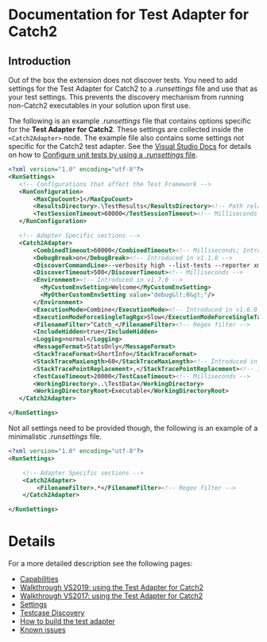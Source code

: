 # Documentation for Test Adapter for Catch2

## Introduction

Out of the box the extension does not discover tests. You need to add settings for the Test Adapter for Catch2 to a _.runsettings_ file and use that as your test settings. This prevents the discovery mechanism from running non-Catch2 executables in your solution upon first use.

The following is an example _.runsettings_ file that contains options specific for the **Test Adapter for Catch2**. These settings are collected inside the `<Catch2Adapter>` node. The example file also contains some settings not specific for the Catch2 test adapter. See the [Visual Studio Docs](https://docs.microsoft.com/en-us/visualstudio/) for details on how to [Configure unit tests by using a _.runsettings_ file](https://docs.microsoft.com/en-us/visualstudio/test/configure-unit-tests-by-using-a-dot-runsettings-file).

 ```xml
<?xml version="1.0" encoding="utf-8"?>
<RunSettings>
    <!-- Configurations that affect the Test Framework -->
    <RunConfiguration>
        <MaxCpuCount>1</MaxCpuCount>
        <ResultsDirectory>.\TestResults</ResultsDirectory><!-- Path relative to solution directory -->
        <TestSessionTimeout>60000</TestSessionTimeout><!-- Milliseconds -->
    </RunConfiguration>

    <!-- Adapter Specific sections -->
    <Catch2Adapter>
        <CombinedTimeout>60000</CombinedTimeout><!-- Milliseconds; Introduced in v1.6.0 -->
        <DebugBreak>on</DebugBreak><!-- Introduced in v1.1.0 -->
        <DiscoverCommandLine>--verbosity high --list-tests --reporter xml *</DiscoverCommandLine>
        <DiscoverTimeout>500</DiscoverTimeout><!-- Milliseconds -->
        <Environment><!-- Introduced in v1.7.0 -->
          <MyCustomEnvSetting>Welcome</MyCustomEnvSetting>
          <MyOtherCustomEnvSetting value="debug&lt;0&gt;"/>
        </Environment>
        <ExecutionMode>Combine</ExecutionMode><!-- Introduced in v1.6.0 -->
        <ExecutionModeForceSingleTagRgx>Slow</ExecutionModeForceSingleTagRgx><!-- Introduced in v1.6.0 -->
        <FilenameFilter>^Catch_</FilenameFilter><!-- Regex filter -->
        <IncludeHidden>true</IncludeHidden>
        <Logging>normal</Logging>
        <MessageFormat>StatsOnly</MessageFormat>
        <StackTraceFormat>ShortInfo</StackTraceFormat>
        <StackTraceMaxLength>60</StackTraceMaxLength><!-- Introduced in v1.6.0 -->
        <StackTracePointReplacement>,</StackTracePointReplacement><!-- Introduced in v1.3.0 -->
        <TestCaseTimeout>20000</TestCaseTimeout><!-- Milliseconds -->
        <WorkingDirectory>..\TestData</WorkingDirectory>
        <WorkingDirectoryRoot>Executable</WorkingDirectoryRoot>
    </Catch2Adapter>

</RunSettings>
 ```

Not all settings need to be provided though, the following is an example of a minimalistic _.runsettings_ file.

```xml
<?xml version="1.0" encoding="utf-8"?>
<RunSettings>

    <!-- Adapter Specific sections -->
    <Catch2Adapter>
        <FilenameFilter>.*</FilenameFilter><!-- Regex filter -->
    </Catch2Adapter>

</RunSettings>
 ```

# Details

For a more detailed description see the following pages:

- [Capabilities](Capabilities.md)
- [Walkthrough VS2019: using the Test Adapter for Catch2](Walkthrough-vs2019.md)
- [Walkthrough VS2017: using the Test Adapter for Catch2](Walkthrough-vs2017.md)
- [Settings](Settings.md)
- [Testcase Discovery](Discovery.md)
- [How to build the test adapter](Build.md)
- [Known issues](Known-issues.md)
